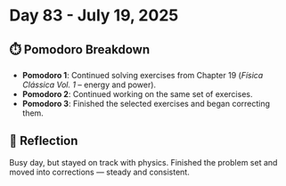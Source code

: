 # Day 83 - July 19, 2025

## ⏱️ Pomodoro Breakdown

- **Pomodoro 1**: Continued solving exercises from Chapter 19 (*Física Clássica Vol. 1* – energy and power).
- **Pomodoro 2**: Continued working on the same set of exercises.
- **Pomodoro 3**: Finished the selected exercises and began correcting them.

## 💬 Reflection

Busy day, but stayed on track with physics. Finished the problem set and moved into corrections — steady and consistent.

